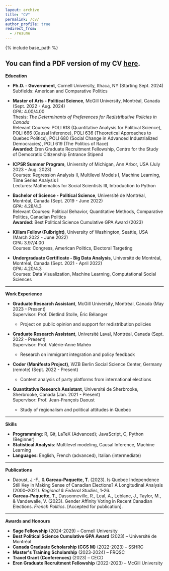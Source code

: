 ```yaml
---
layout: archive
title: "CV"
permalink: /cv/
author_profile: true
redirect_from:
  - /resume
---
```


{% include base_path %}


You can find a PDF version of my CV [here](http://thomasgp.com/files/GareauPaquette_CV_10052024.pdf).
---

**Education**  
* **Ph.D. - Government**, Cornell University, Ithaca, NY (Starting Sept. 2024)  
  Subfields: American and Comparative Politics

* **Master of Arts - Political Science**, McGill University, Montréal, Canada (Sept. 2022 - Aug. 2024)  
  GPA: 4.00/4.00  
  Thesis: *The Determinants of Preferences for Redistributive Policies in Canada*  
  Relevant Courses: POLI 618 (Quantitative Analysis for Political Science), POLI 666 (Causal Inference), POLI 636 (Theoretical Approaches to Quebec Politics), POLI 680 (Social Change in Advanced Industrialized Democracies), POLI 619 (The Politics of Race)  
  **Awarded**: Eren Graduate Recruitment Fellowship, Centre for the Study of Democratic Citizenship Entrance Stipend

* **ICPSR Summer Program**, University of Michigan, Ann Arbor, USA (July 2023 - Aug. 2023)  
  Courses: Regression Analysis II, Multilevel Models I, Machine Learning, Time Series Analysis I  
  Lectures: Mathematics for Social Scientists III, Introduction to Python

* **Bachelor of Science - Political Science**, Université de Montréal, Montréal, Canada (Sept. 2019 - June 2022)  
  GPA: 4.28/4.3  
  Relevant Courses: Political Behavior, Quantitative Methods, Comparative Politics, Canadian Politics  
  **Awarded**: Best Political Science Cumulative GPA Award (2023)

* **Killam Fellow (Fulbright)**, University of Washington, Seattle, USA (March 2022 - June 2022)  
  GPA: 3.97/4.00  
  Courses: Congress, American Politics, Electoral Targeting

* **Undergraduate Certificate - Big Data Analysis**, Université de Montréal, Montréal, Canada (Sept. 2021 - April 2022)  
  GPA: 4.20/4.3  
  Courses: Data Visualization, Machine Learning, Computational Social Sciences

---

**Work Experience**  
* **Graduate Research Assistant**, McGill University, Montréal, Canada (May 2023 - Present)  
  Supervisor: Prof. Dietlind Stolle, Éric Bélanger  
  * Project on public opinion and support for redistribution policies

* **Graduate Research Assistant**, Université Laval, Montréal, Canada (Sept. 2022 - Present)  
  Supervisor: Prof. Valérie-Anne Mahéo  
  * Research on immigrant integration and policy feedback

* **Coder (Manifesto Project)**, WZB Berlin Social Science Center, Germany (remote) (Sept. 2022 - Present)  
  * Content analysis of party platforms from international elections

* **Quantitative Research Assistant**, Université de Sherbrooke, Sherbrooke, Canada (Jan. 2021 - Present)  
  Supervisor: Prof. Jean-François Daoust  
  * Study of regionalism and political attitudes in Quebec

---

**Skills**  
* **Programming**: R, Git, LaTeX (Advanced); JavaScript, C, Python (Beginner)  
* **Statistical Analysis**: Multilevel modeling, Causal Inference, Machine Learning  
* **Languages**: English, French (advanced), Italian (intermediate)

---

**Publications**  
* Daoust, J.-F., & **Gareau-Paquette, T.** (2023). Is Quebec Independence Still Key in Making Sense of Canadian Elections? A Longitudinal Analysis (2000–2021). *Regional & Federal Studies*, 1-26.  
* **Gareau-Paquette, T.**, Dassonneville, R., Leal, A., Leblanc, J., Taylor, M., & Vandewalle, V. (2023). Gender Affinity Voting in Recent Canadian Elections. *French Politics*. [Accepted for publication].

---

**Awards and Honours** 
* **Sage Fellowship** (2024-2029) – Cornell University
* **Best Political Science Cumulative GPA Award** (2023) – Université de Montréal  
* **Canada Graduate Scholarship (CGS M)** (2022-2023) – SSHRC  
* **Master's Training Scholarship** (2023-2024) – FRQSC  
* **Travel Grant (Conferences)** (2023) – CECD  
* **Eren Graduate Recruitment Fellowship** (2022-2023) – McGill University  

